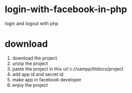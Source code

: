 # login-with-facebook-in-php
login and logout with php 


# download
  1. download the project
  2. unzip the project
  3. paste the project in this url c://xampp/htdocs/project
  4. add app id and secret id
  5. make app in facebook developer
  6. enjoy the project
